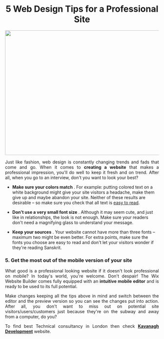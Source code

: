<h1 style="text-align: center;">5 Web Design Tips for a Professional Site</h1>
<p><a href="https://kavanagh.digital/"><img style="display: block; margin-left: auto; margin-right: auto;" src="https://media.istockphoto.com/photos/power-couples-make-it-happen-wherever-they-are-picture-id1293000327?k=20&amp;m=1293000327&amp;s=612x612&amp;w=0&amp;h=i-Snz1k_ZvZEBGWODy9mbM2XKX4cEhg562PqtJasq4s=" alt="" width="612" height="408" /></a></p>
<p style="text-align: justify;">Just like fashion, web design is constantly changing trends and fads that come and go. When it comes to <strong>creating a website</strong> that makes a professional impression, you'll do well to keep it fresh and on trend. After all, when you go to an interview, don't you want to look your best?</p>
<ul>
<li id="viewer-7lnls" class="iWv3d xVLwT _3Kjjs public-DraftStyleDefault-unorderedListItem public-DraftStyleDefault-depth0 public-DraftStyleDefault-list-ltr fixed-tab-size public-DraftStyleDefault-reset _1FoOD _3M0Fe aujbK iWv3d">
<p class="_1j-51 _1FoOD _3M0Fe aujbK iWv3d"><strong>Make sure your colors match</strong> . For example: putting colored text on a white background might give your site visitors a headache, make them give up and maybe abandon your site. Neither of these results are desirable &ndash; so make sure you check that all text is <u class="_3zM-5">easy to read</u>.</p>
</li>
<li id="viewer-egtdp" class="iWv3d xVLwT _3Kjjs public-DraftStyleDefault-unorderedListItem public-DraftStyleDefault-depth0 public-DraftStyleDefault-list-ltr fixed-tab-size _1FoOD _3M0Fe aujbK iWv3d">
<p class="_1j-51 _1FoOD _3M0Fe aujbK iWv3d"><strong>Don't use a very small font size</strong> . Although it may seem cute, and just like in relationships, the look is not enough. Make sure your readers don't need a magnifying glass to understand your message.</p>
</li>
<li id="viewer-21g2r" class="iWv3d xVLwT _3Kjjs public-DraftStyleDefault-unorderedListItem public-DraftStyleDefault-depth0 public-DraftStyleDefault-list-ltr fixed-tab-size _1FoOD _3M0Fe aujbK iWv3d">
<p class="_1j-51 _1FoOD _3M0Fe aujbK iWv3d"><strong>Keep your sources</strong> . Your website cannot have more than three fonts &ndash; maximum two might be even better. For extra points, make sure the fonts you choose are easy to read and don't let your visitors wonder if they're reading Sanskrit.</p>
</li>
</ul>
<h3 id="viewer-csdi9" class="_3qMKZ _1j-51 _1FoOD _3M0Fe aujbK iWv3d public-DraftStyleDefault-block-depth0 fixed-tab-size public-DraftStyleDefault-text-ltr" style="text-align: justify;"><span class="_2PHJq public-DraftStyleDefault-ltr">5. Get the most out of the mobile version of your site</span></h3>
<p id="viewer-40ins" class="mm8Nw _1j-51 iWv3d _1FoOD _3M0Fe aujbK iWv3d public-DraftStyleDefault-block-depth0 fixed-tab-size public-DraftStyleDefault-text-ltr" style="text-align: justify;"><span class="_2PHJq public-DraftStyleDefault-ltr">What good is a professional looking website if it doesn't look professional on mobile? In today's world, you're welcome. Don't despair! The Wix Website Builder comes fully equipped with an <strong>intuitive mobile editor</strong> and is ready to be used to its full potential.</span></p>
<p id="viewer-2qagp" class="mm8Nw _1j-51 iWv3d _1FoOD _3M0Fe aujbK iWv3d public-DraftStyleDefault-block-depth0 fixed-tab-size public-DraftStyleDefault-text-ltr" style="text-align: justify;"><span class="_2PHJq public-DraftStyleDefault-ltr">Make changes keeping all the tips above in mind and switch between the editor and the preview version so you can see the changes put into action. After all, you don't want to miss out on potential site visitors/users/customers just because they're on the subway and away from a computer, do you?</span></p>
<p style="text-align: justify;">To find best Technical consultancy in London then check <a href="https://kavanagh.digital/"><strong>Kavanagh Development</strong></a>&nbsp;website.</p>
